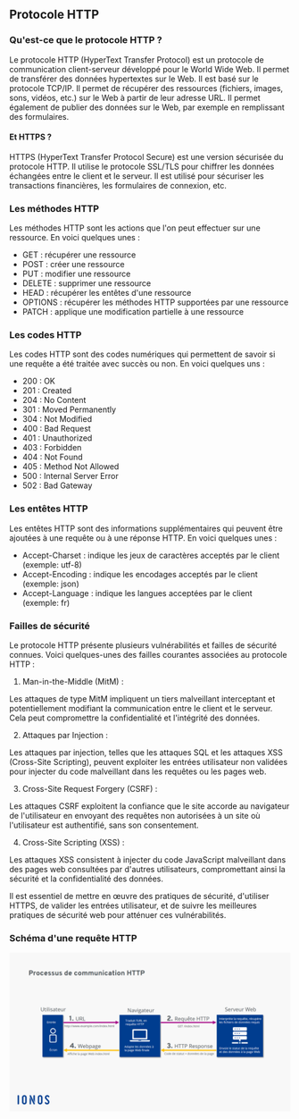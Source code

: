 ## Protocole HTTP

### Qu'est-ce que le protocole HTTP ?
Le protocole HTTP (HyperText Transfer Protocol) est un protocole de communication client-serveur développé pour le World Wide Web. Il permet de transférer des données hypertextes sur le Web. Il est basé sur le protocole TCP/IP.
Il permet de récupérer des ressources (fichiers, images, sons, vidéos, etc.) sur le Web à partir de leur adresse URL. Il permet également de publier des données sur le Web, par exemple en remplissant des formulaires.

#### Et HTTPS ?
HTTPS (HyperText Transfer Protocol Secure) est une version sécurisée du protocole HTTP. Il utilise le protocole SSL/TLS pour chiffrer les données échangées entre le client et le serveur. Il est utilisé pour sécuriser les transactions financières, les formulaires de connexion, etc.

### Les méthodes HTTP
Les méthodes HTTP sont les actions que l'on peut effectuer sur une ressource. En voici quelques unes :
- GET : récupérer une ressource
- POST : créer une ressource
- PUT : modifier une ressource
- DELETE : supprimer une ressource
- HEAD : récupérer les entêtes d'une ressource
- OPTIONS : récupérer les méthodes HTTP supportées par une ressource
- PATCH : applique une modification partielle à une ressource

### Les codes HTTP
Les codes HTTP sont des codes numériques qui permettent de savoir si une requête a été traitée avec succès ou non. En voici quelques uns :
- 200 : OK
- 201 : Created
- 204 : No Content
- 301 : Moved Permanently
- 304 : Not Modified
- 400 : Bad Request
- 401 : Unauthorized
- 403 : Forbidden
- 404 : Not Found
- 405 : Method Not Allowed
- 500 : Internal Server Error
- 502 : Bad Gateway

### Les entêtes HTTP
Les entêtes HTTP sont des informations supplémentaires qui peuvent être ajoutées à une requête ou à une réponse HTTP. En voici quelques unes :
- Accept-Charset : indique les jeux de caractères acceptés par le client (exemple: utf-8)
- Accept-Encoding : indique les encodages acceptés par le client (exemple: json)
- Accept-Language : indique les langues acceptées par le client (exemple: fr)

### Failles de sécurité
Le protocole HTTP présente plusieurs vulnérabilités et failles de sécurité connues. Voici quelques-unes des failles courantes associées au protocole HTTP :

1. Man-in-the-Middle (MitM) :

Les attaques de type MitM impliquent un tiers malveillant interceptant et potentiellement modifiant la communication entre le client et le serveur. Cela peut compromettre la confidentialité et l'intégrité des données.

2. Attaques par Injection :

Les attaques par injection, telles que les attaques SQL et les attaques XSS (Cross-Site Scripting), peuvent exploiter les entrées utilisateur non validées pour injecter du code malveillant dans les requêtes ou les pages web.

3. Cross-Site Request Forgery (CSRF) :

Les attaques CSRF exploitent la confiance que le site accorde au navigateur de l'utilisateur en envoyant des requêtes non autorisées à un site où l'utilisateur est authentifié, sans son consentement.

4. Cross-Site Scripting (XSS) :

Les attaques XSS consistent à injecter du code JavaScript malveillant dans des pages web consultées par d'autres utilisateurs, compromettant ainsi la sécurité et la confidentialité des données.

Il est essentiel de mettre en œuvre des pratiques de sécurité, d'utiliser HTTPS, de valider les entrées utilisateur, et de suivre les meilleures pratiques de sécurité web pour atténuer ces vulnérabilités.

### Schéma d'une requête HTTP
![schéma](schema.png)